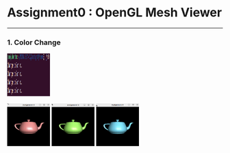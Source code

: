 # Assignment0 : OpenGL Mesh Viewer

---
### 1. Color Change
<img src="./zero/color_stdo.png" width="100" height="100"/> <br>

<img src="./zero/color1.png" width="100" height="100"/> <img src="./zero/color2.png" width="100" height="100"/> <img src="./zero/color3.png" width="100" height="100"/>


